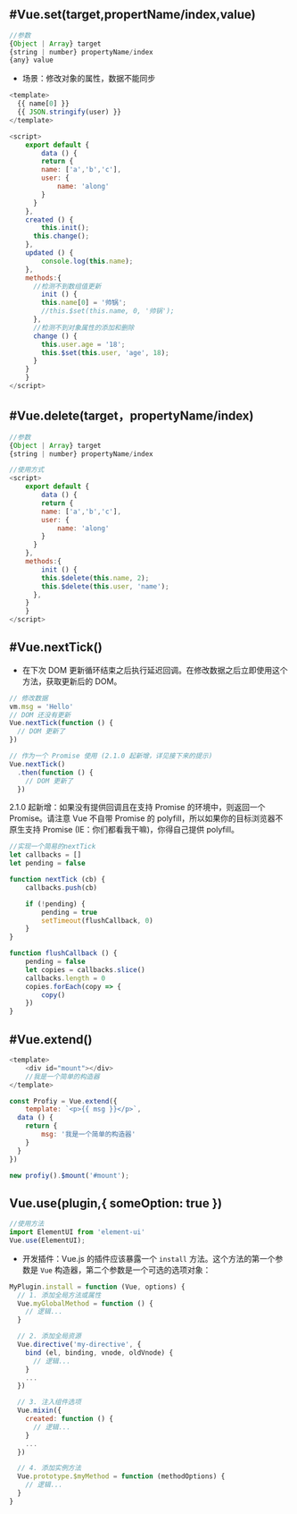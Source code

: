 ## #Vue.set(target,propertName/index,value)

```js
//参数
{Object | Array} target
{string | number} propertyName/index
{any} value
```

-   场景：修改对象的属性，数据不能同步

```js
<template>
  {{ name[0] }}
  {{ JSON.stringify(user) }}
</template>

<script>
	export default {
		data () {
    	return {
        name: ['a','b','c'],
        user: {
        	name: 'along'
        }
      }
    },
    created () {
    	this.init();
      this.change();
    },
    updated () {
    	console.log(this.name);
    },
    methods:{
      //检测不到数组值更新
    	init () {
      	this.name[0] = '帅锅';
        //this.$set(this.name, 0, '帅锅');
      },
      //检测不到对象属性的添加和删除
      change () {
      	this.user.age = '18';
        this.$set(this.user, 'age', 18);
      }
    }
	}
</script>
```

## #Vue.delete(target，propertyName/index)

```js
//参数
{Object | Array} target
{string | number} propertyName/index
```

```js
//使用方式
<script>
	export default {
		data () {
    	return {
        name: ['a','b','c'],
        user: {
        	name: 'along'
        }
      }
    },
    methods:{
    	init () {
        this.$delete(this.name, 2);
        this.$delete(this.user, 'name');
      },
    }
	}
</script>
```

## #Vue.nextTick()

-   在下次 DOM 更新循环结束之后执行延迟回调。在修改数据之后立即使用这个方法，获取更新后的 DOM。

```js
// 修改数据
vm.msg = 'Hello'
// DOM 还没有更新
Vue.nextTick(function () {
  // DOM 更新了
})

// 作为一个 Promise 使用 (2.1.0 起新增，详见接下来的提示)
Vue.nextTick()
  .then(function () {
    // DOM 更新了
  })
```

2.1.0 起新增：如果没有提供回调且在支持 Promise 的环境中，则返回一个 Promise。请注意 Vue 不自带 Promise 的 polyfill，所以如果你的目标浏览器不原生支持 Promise (IE：你们都看我干嘛)，你得自己提供 polyfill。

```js
//实现一个简易的nextTick
let callbacks = []
let pending = false

function nextTick (cb) {
    callbacks.push(cb)

    if (!pending) {
        pending = true
        setTimeout(flushCallback, 0)
    }
}

function flushCallback () {
    pending = false
    let copies = callbacks.slice()
    callbacks.length = 0
    copies.forEach(copy => {
        copy()
    })
}
```

## #Vue.extend()

```js
<template>
	<div id="mount"></div>
	//我是一个简单的构造器
</template>

const Profiy = Vue.extend({
	template: `<p>{{ msg }}</p>`,
  data () {
  	return {
    	msg: '我是一个简单的构造器'
    }
  }
})

new profiy().$mount('#mount');
```

## Vue.use(plugin,{ someOption: true })

```js
//使用方法
import ElementUI from 'element-ui'
Vue.use(ElementUI);
```

-   开发插件：Vue.js 的插件应该暴露一个 `install` 方法。这个方法的第一个参数是 `Vue` 构造器，第二个参数是一个可选的选项对象：

```js
MyPlugin.install = function (Vue, options) {
  // 1. 添加全局方法或属性
  Vue.myGlobalMethod = function () {
    // 逻辑...
  }

  // 2. 添加全局资源
  Vue.directive('my-directive', {
    bind (el, binding, vnode, oldVnode) {
      // 逻辑...
    }
    ...
  })

  // 3. 注入组件选项
  Vue.mixin({
    created: function () {
      // 逻辑...
    }
    ...
  })

  // 4. 添加实例方法
  Vue.prototype.$myMethod = function (methodOptions) {
    // 逻辑...
  }
}
```